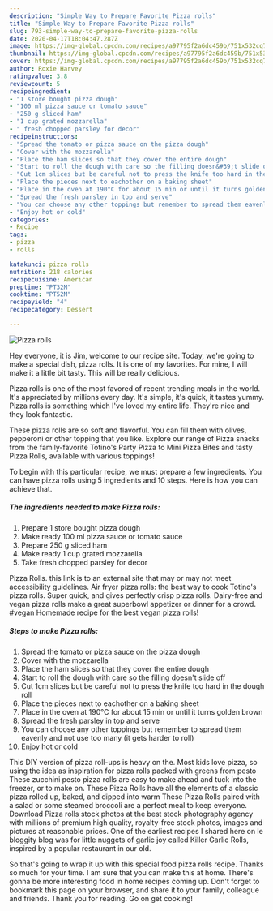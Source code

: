 ```yaml
---
description: "Simple Way to Prepare Favorite Pizza rolls"
title: "Simple Way to Prepare Favorite Pizza rolls"
slug: 793-simple-way-to-prepare-favorite-pizza-rolls
date: 2020-04-17T18:04:47.287Z
image: https://img-global.cpcdn.com/recipes/a97795f2a6dc459b/751x532cq70/pizza-rolls-recipe-main-photo.jpg
thumbnail: https://img-global.cpcdn.com/recipes/a97795f2a6dc459b/751x532cq70/pizza-rolls-recipe-main-photo.jpg
cover: https://img-global.cpcdn.com/recipes/a97795f2a6dc459b/751x532cq70/pizza-rolls-recipe-main-photo.jpg
author: Roxie Harvey
ratingvalue: 3.8
reviewcount: 5
recipeingredient:
- "1 store bought pizza dough"
- "100 ml pizza sauce or tomato sauce"
- "250 g sliced ham"
- "1 cup grated mozzarella"
- " fresh chopped parsley for decor"
recipeinstructions:
- "Spread the tomato or pizza sauce on the pizza dough"
- "Cover with the mozzarella"
- "Place the ham slices so that they cover the entire dough"
- "Start to roll the dough with care so the filling doesn&#39;t slide off"
- "Cut 1cm slices but be careful not to press the knife too hard in the dough roll"
- "Place the pieces next to eachother on a baking sheet"
- "Place in the oven at 190°C for about 15 min or until it turns golden brown"
- "Spread the fresh parsley in top and serve"
- "You can choose any other toppings but remember to spread them eavenly and not use too many (it gets harder to roll)"
- "Enjoy hot or cold"
categories:
- Recipe
tags:
- pizza
- rolls

katakunci: pizza rolls 
nutrition: 218 calories
recipecuisine: American
preptime: "PT32M"
cooktime: "PT52M"
recipeyield: "4"
recipecategory: Dessert

---
```



![Pizza rolls](https://img-global.cpcdn.com/recipes/a97795f2a6dc459b/751x532cq70/pizza-rolls-recipe-main-photo.jpg)

Hey everyone, it is Jim, welcome to our recipe site. Today, we're going to make a special dish, pizza rolls. It is one of my favorites. For mine, I will make it a little bit tasty. This will be really delicious.

Pizza rolls is one of the most favored of recent trending meals in the world. It's appreciated by millions every day. It's simple, it's quick, it tastes yummy. Pizza rolls is something which I've loved my entire life. They're nice and they look fantastic.

These pizza rolls are so soft and flavorful. You can fill them with olives, pepperoni or other topping that you like. Explore our range of Pizza snacks from the family-favorite Totino&#39;s Party Pizza to Mini Pizza Bites and tasty Pizza Rolls, available with various toppings!


To begin with this particular recipe, we must prepare a few ingredients. You can have pizza rolls using 5 ingredients and 10 steps. Here is how you can achieve that.

<!--inarticleads1-->

##### The ingredients needed to make Pizza rolls:

1. Prepare 1 store bought pizza dough
1. Make ready 100 ml pizza sauce or tomato sauce
1. Prepare 250 g sliced ham
1. Make ready 1 cup grated mozzarella
1. Take  fresh chopped parsley for decor


Pizza Rolls. this link is to an external site that may or may not meet accessibility guidelines. Air fryer pizza rolls: the best way to cook Totino&#39;s pizza rolls. Super quick, and gives perfectly crisp pizza rolls. Dairy-free and vegan pizza rolls make a great superbowl appetizer or dinner for a crowd. #vegan Homemade recipe for the best vegan pizza rolls! 

<!--inarticleads2-->

##### Steps to make Pizza rolls:

1. Spread the tomato or pizza sauce on the pizza dough
1. Cover with the mozzarella
1. Place the ham slices so that they cover the entire dough
1. Start to roll the dough with care so the filling doesn&#39;t slide off
1. Cut 1cm slices but be careful not to press the knife too hard in the dough roll
1. Place the pieces next to eachother on a baking sheet
1. Place in the oven at 190°C for about 15 min or until it turns golden brown
1. Spread the fresh parsley in top and serve
1. You can choose any other toppings but remember to spread them eavenly and not use too many (it gets harder to roll)
1. Enjoy hot or cold


This DIY version of pizza roll-ups is heavy on the. Most kids love pizza, so using the idea as inspiration for pizza rolls packed with greens from pesto These zucchini pesto pizza rolls are easy to make ahead and tuck into the freezer, or to make on. These Pizza Rolls have all the elements of a classic pizza rolled up, baked, and dipped into warm These Pizza Rolls paired with a salad or some steamed broccoli are a perfect meal to keep everyone. Download Pizza rolls stock photos at the best stock photography agency with millions of premium high quality, royalty-free stock photos, images and pictures at reasonable prices. One of the earliest recipes I shared here on le bloggity blog was for little nuggets of garlic joy called Killer Garlic Rolls, inspired by a popular restaurant in our old. 

So that's going to wrap it up with this special food pizza rolls recipe. Thanks so much for your time. I am sure that you can make this at home. There's gonna be more interesting food in home recipes coming up. Don't forget to bookmark this page on your browser, and share it to your family, colleague and friends. Thank you for reading. Go on get cooking!
